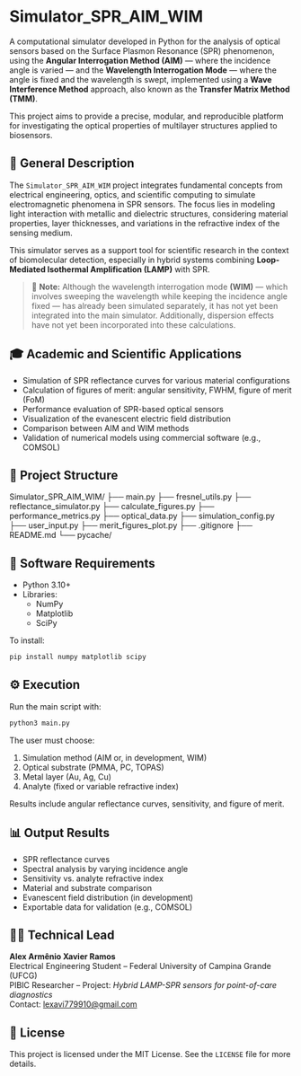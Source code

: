 # Simulator_SPR_AIM_WIM

A computational simulator developed in Python for the analysis of optical sensors based on the Surface Plasmon Resonance (SPR) phenomenon, using the **Angular Interrogation Method (AIM)** — where the incidence angle is varied — and the **Wavelength Interrogation Mode** — where the angle is fixed and the wavelength is swept, implemented using a **Wave Interference Method** approach, also known as the **Transfer Matrix Method (TMM)**.

This project aims to provide a precise, modular, and reproducible platform for investigating the optical properties of multilayer structures applied to biosensors.

## 📌 General Description

The `Simulator_SPR_AIM_WIM` project integrates fundamental concepts from electrical engineering, optics, and scientific computing to simulate electromagnetic phenomena in SPR sensors. The focus lies in modeling light interaction with metallic and dielectric structures, considering material properties, layer thicknesses, and variations in the refractive index of the sensing medium.

This simulator serves as a support tool for scientific research in the context of biomolecular detection, especially in hybrid systems combining **Loop-Mediated Isothermal Amplification (LAMP)** with SPR.

> 🔧 **Note:** Although the wavelength interrogation mode **(WIM)** — which involves sweeping the wavelength while keeping the incidence angle fixed — has already been simulated separately, it has not yet been integrated into the main simulator. Additionally, dispersion effects have not yet been incorporated into these calculations.

## 🎓 Academic and Scientific Applications

- Simulation of SPR reflectance curves for various material configurations
- Calculation of figures of merit: angular sensitivity, FWHM, figure of merit (FoM)
- Performance evaluation of SPR-based optical sensors
- Visualization of the evanescent electric field distribution
- Comparison between AIM and WIM methods
- Validation of numerical models using commercial software (e.g., COMSOL)

## 🧱 Project Structure

Simulator_SPR_AIM_WIM/
├── main.py
├── fresnel_utils.py
├── reflectance_simulator.py
├── calculate_figures.py
├── performance_metrics.py
├── optical_data.py
├── simulation_config.py
├── user_input.py
├── merit_figures_plot.py
├── .gitignore
├── README.md
└── pycache/

## 🧰 Software Requirements

- Python 3.10+
- Libraries:
  - NumPy
  - Matplotlib
  - SciPy

To install:

```bash
pip install numpy matplotlib scipy
```

## ⚙️ Execution

Run the main script with:

```bash
python3 main.py
```

The user must choose:

1. Simulation method (AIM or, in development, WIM)
2. Optical substrate (PMMA, PC, TOPAS)
3. Metal layer (Au, Ag, Cu)
4. Analyte (fixed or variable refractive index)

Results include angular reflectance curves, sensitivity, and figure of merit.

## 📊 Output Results

- SPR reflectance curves
- Spectral analysis by varying incidence angle
- Sensitivity vs. analyte refractive index
- Material and substrate comparison
- Evanescent field distribution (in development)
- Exportable data for validation (e.g., COMSOL)

## 👨‍💼 Technical Lead

**Alex Armênio Xavier Ramos**  
Electrical Engineering Student – Federal University of Campina Grande (UFCG)  
PIBIC Researcher – Project: *Hybrid LAMP-SPR sensors for point-of-care diagnostics*  
Contact: lexavi779910@gmail.com

## 📄 License

This project is licensed under the MIT License. See the `LICENSE` file for more details.
